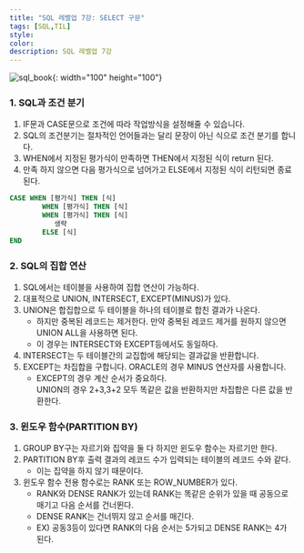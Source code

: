 ```yaml
---
title: "SQL 레벨업 7강: SELECT 구문"
tags: [SQL,TIL]
style: 
color:
description: SQL 레벨업 7강
---
```

![sql_book](http://www.hanbit.co.kr/data/books/B4250257160_l.jpg){: width="100" height="100"} <br/>     

### 1. SQL과 조건 분기
1.  IF문과 CASE문으로 조건에 따라 작업방식을 설정해줄 수 있습니다.
2. SQL의 조건분기는 절차적인 언어들과는 달리 문장이 아닌 식으로 조건 분기를 합니다.
3. WHEN에서 지정된 평가식이 만족하면 THEN에서 지정된 식이 return 된다.
4. 만족 하지 않으면 다음 평가식으로 넘어가고 ELSE에서 지정된 식이 리턴되면 종료된다.
```sql
CASE WHEN [평가식] THEN [식]
        WHEN [평가식] THEN [식]
        WHEN [평가식] THEN [식]
           생략
        ELSE [식]
END
```

### 2. SQL의 집합 연산
1. SQL에서는 테이블을 사용하여 집합 연산이 가능하다.
2. 대표적으로 UNION, INTERSECT, EXCEPT(MINUS)가 있다.
3. UNION은 합집합으로 두 테이블을 하나의 테이블로 합친 결과가 나온다.
    - 하지만 중복된 레코드는 제거한다. 만약 중복된 레코드 제거를 원하지 않으면 UNION ALL을 사용하면 된다.
    - 이 경우는 INTERSECT와 EXCEPT등에서도 동일하다.
4. INTERSECT는 두 테이블간의 교집합에 해당되는 결과값을 반환합니다.
5. EXCEPT는 차집합을 구합니다. ORACLE의 경우 MINUS 연산자를 사용합니다.
    - EXCEPT의 경우 계산 순서가 중요하다. <br/>
      UNION의 경우 2+3,3+2 모두 똑같은 값을 반환하지만 차집합은 다른 값을 반환한다.

### 3. 윈도우 함수(PARTITION BY)       
1. GROUP BY구는 자르기와 집약을 둘 다 하지만 윈도우 함수는 자르기만 한다.
2. PARTITION BY후 출력 결과의 레코드 수가 입력되는 테이블의 레코드 수와 같다.
   - 이는 집약을 하지 않기 때문이다.
3. 윈도우 함수 전용 함수로는 RANK 또는 ROW_NUMBER가 있다.
   - RANK와 DENSE RANK가 있는데 RANK는 똑같은 순위가 있을 때 공동으로 매기고 다음 순서를 건너뛴다.
   - DENSE RANK는 건너뛰지 않고 순서를 매긴다.
   - EX) 공동3등이 있다면 RANK의 다음 순서는 5가되고 DENSE RANK는 4가 된다. 